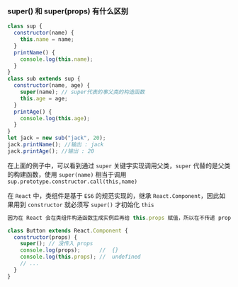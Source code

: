 ### super() 和 super(props) 有什么区别

```js
class sup {
  constructor(name) {
    this.name = name;
  }
  printName() {
    console.log(this.name);
  }
}
class sub extends sup {
  constructor(name, age) {
    super(name); // super代表的事父类的构造函数
    this.age = age;
  }
  printAge() {
    console.log(this.age);
  }
}
let jack = new sub("jack", 20);
jack.printName(); //输出 : jack
jack.printAge(); //输出 : 20
```

在上面的例子中，可以看到通过 `super` 关键字实现调用父类，`super` 代替的是父类的构建函数，使用 `super(name)` 相当于调用 `sup.prototype.constructor.call(this,name)`

在 `React` 中，类组件是基于 `ES6` 的规范实现的，继承 `React.Component`，因此如果用到 `constructor` 就必须写 `super()` 才初始化 `this`

```js
因为在 React 会在类组件构造函数生成实例后再给 this.props 赋值，所以在不传递 props 在 super 的情况下，调用 this.props 为 undefined，如下情况：

class Button extends React.Component {
  constructor(props) {
    super(); // 没传入 props
    console.log(props);      //  {}
    console.log(this.props); //  undefined
    // ...
  }
}
```

